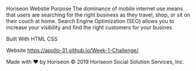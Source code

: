 Horiseon Webstie
Purpose
The dominance of mobile internet use means that users are searching for the right business as they travel, shop, or sit on their couch at home. Search Engine Optimization (SEO) allows you to increase your visibility and find the right customers for your busines

Built With
HTML
CSS

Website
https://apollo-31.github.io/Week-1-Challenge/

Made with ❤️️ by Horiseon
© 2019 Horiseon Social Solution Services, Inc.

